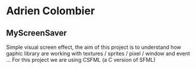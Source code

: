 # Adrien Colombier

## MyScreenSaver

Simple visual screen effect, the aim of this project is to understand how gaphic library are working with textures / sprites / pixel / window and event ...
For this project we are using CSFML (a C version of SFML) 
